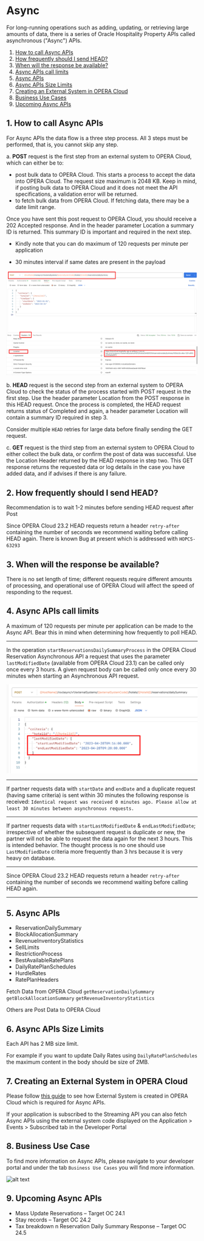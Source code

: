 # Async

For long-running operations such as adding, updating, or retrieving large amounts of data, there is a series of Oracle Hospitality Property APIs called asynchronous ("Async") APIs.

1. [How to call Async APIs](#1-how-to-call-async-apis)
2. [How frequently should I send HEAD?](#2-how-frequently-should-i-send-head)
3. [When will the response be available?](#3-when-will-the-response-be-available)
4. [Async APIs call limits](#4-async-apis-call-limits)
5. [Async APIs](#5-async-apis)
6. [Async APIs Size Limits](#6-async-apis-size-limits)
7. [Creating an External System in OPERA Cloud](#7-creating-an-external-system-in-opera-cloud)
8. [Business Use Cases](#8-business-use-case)
9. [Upcoming Async APIs](#9-upcoming-async-apis)


## 1. How to call Async APIs

For Async APIs the data flow is a three step process. All 3 steps must be performed, that is, you cannot skip any step.

a. **POST**  request is the first step from an external system to OPERA Cloud, which can either be to:

* post bulk data to OPERA Cloud.  This starts a process to accept the data into OPERA Cloud. The request size maximum is 2048 KB.  Keep in mind, if posting bulk data to OPERA Cloud and it does not meet the API specifications, a validation error will be returned.
* to fetch bulk data from OPERA Cloud.  If fetching data, there may be a date limit range.

Once you have sent this post request to OPERA Cloud, you should receive a 202 Accepted response.  And in the header parameter Location a summary ID is returned.  This summary ID is important and required in the next step.

* Kindly note that you can do maximum of 120 requests per minute per application

* 30 minutes interval if same dates are present in the payload

![alt text](images/async.png "screenshot of Postman sample of the dailySummary Async API, highlighting the Location response header")

b. **HEAD** request is the second step from an external system to OPERA Cloud to check the status of the process started with POST request in the first step. Use the header parameter Location from the POST response in this HEAD request.  Once the process is completed, the HEAD request returns status of Completed and again, a header parameter Location will contain a summary ID required in step 3.

Consider multiple `HEAD` retries for large data before finally sending the GET request. 

c. **GET** request is the third step from an external system to OPERA Cloud to either collect the bulk data, or confirm the post of data was successful. Use the Location Header returned by the HEAD response in step two. This GET response returns the requested data or log details in the case you have added data, and if advises if there is any failure.

## 2. How frequently should I send HEAD?

Recommendation is to wait 1-2 minutes before sending HEAD request after Post

Since OPERA Cloud 23.2 HEAD requests return a header `retry-after` containing the number of seconds we recommend waiting before calling HEAD again. There is known Bug at present which is addressed with `HOPCS-63293`

## 3. When will the response be available?

There is no set length of time; different requests require different amounts of processing, and operational use of OPERA Cloud will affect the speed of responding to the request.

## 4. Async APIs call limits

A maximum of 120 requests per minute per application can be made to the Async API. Bear this in mind when determining how frequently to poll HEAD.
___

In the operation `startReservationsDailySummaryProcess` in the OPERA Cloud Reservation Asynchronous API a request that uses the parameter `lastModifiedDate` (available from OPERA Cloud 23.1) can be called only once every 3 hours.
A given request body can be called only once every 30 minutes when starting an Asynchronous API request.

![alt text](images/async_with_modified_date.png "screenshot of Postman sample of the dailySummary Async API, this time specifying a lastModifiedDate in the request body")
___

If partner requests data with `startDate` and `endDate` and a duplicate request (having same criteria) is sent within 30 minutes the following response is received:
```Identical request was received 0 minutes ago. Please allow at least 30 minutes between asynchronous requests.```
___

If partner requests data with `startLastModifiedDate` & `endLastModifiedDate`; irrespective of whether the subsequent request is duplicate or new, the partner will not be able to request the data again for the next 3 hours. This is intended behavior. The thought process is no one should use `LastModifiedDate` criteria more frequently than 3 hrs because it is very heavy on database.
___

Since OPERA Cloud 23.2 HEAD requests return a header `retry-after` containing the number of seconds we recommend waiting before calling HEAD again.
___

## 5. Async APIs

* ReservationDailySummary
* BlockAllocationSummary
* RevenueInventoryStatistics
* SellLimits
* RestrictionProcess
* BestAvailableRatePlans
* DailyRatePlanSchedules
* HurdleRates
* RatePlanHeaders

Fetch Data from OPERA Cloud
`getReservationDailySummary`
`getBlockAllocationSummary`
`getRevenueInventoryStatistics`

Others are Post Data to OPERA Cloud


## 6. Async APIs Size Limits

Each API has 2 MB size limit.

For example if you want to update Daily Rates using `DailyRatePlanSchedules` the maximum content in the body should be size of 2MB.

## 7. Creating an External System in OPERA Cloud

Please follow [this guide](https://docs.oracle.com/en/industries/hospitality/integration-platform/ohipu/t_polling_api.htm#PollingAPIpull-170089A2) to see how External System is created in OPERA Cloud which is required for Async APIs.

If your application is subscribed to the Streaming API you can also fetch Async APIs using the external system code displayed on the Application > Events > Subscribed tab in the Developer Portal

## 8. Business Use Case

To find more information on Async APIs, please navigate to your developer portal and under the tab `Business Use Cases` you will find more information.

![alt text](images/business_use_case.png "screenshot of the OHIP Developer Portal Business Use Cases feature, highlighting the RMS - Revenue Management Systems business use case")

## 9. Upcoming Async APIs

- Mass Update Reservations – Target OC 24.1
- Stay records – Target OC 24.2
- Tax breakdown n Reservation Daily Summary Response – Target OC 24.5